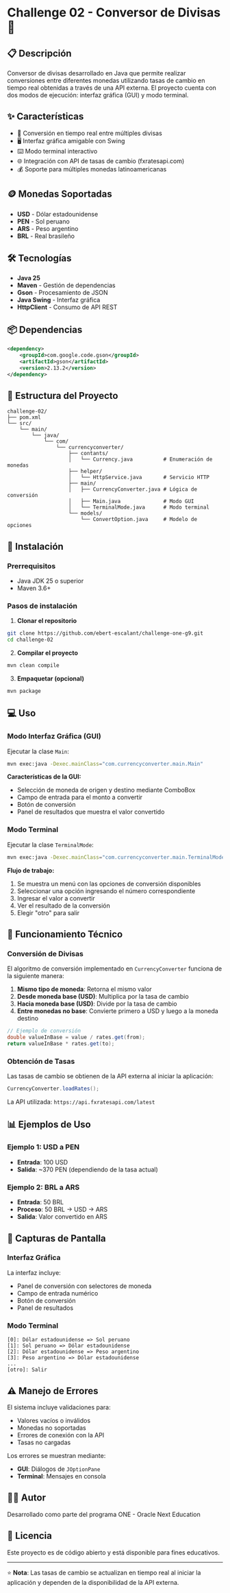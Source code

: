 # Challenge 02 - Conversor de Divisas 💱

## 📋 Descripción

Conversor de divisas desarrollado en Java que permite realizar conversiones entre diferentes monedas utilizando tasas de cambio en tiempo real obtenidas a través de una API externa. El proyecto cuenta con dos modos de ejecución: interfaz gráfica (GUI) y modo terminal.

## ✨ Características

- 🔄 Conversión en tiempo real entre múltiples divisas
- 🖥️ Interfaz gráfica amigable con Swing
- ⌨️ Modo terminal interactivo
- 🌐 Integración con API de tasas de cambio (fxratesapi.com)
- 💰 Soporte para múltiples monedas latinoamericanas

## 🪙 Monedas Soportadas

- **USD** - Dólar estadounidense
- **PEN** - Sol peruano
- **ARS** - Peso argentino
- **BRL** - Real brasileño

## 🛠️ Tecnologías

- **Java 25**
- **Maven** - Gestión de dependencias
- **Gson** - Procesamiento de JSON
- **Java Swing** - Interfaz gráfica
- **HttpClient** - Consumo de API REST

## 📦 Dependencias

```xml
<dependency>
    <groupId>com.google.code.gson</groupId>
    <artifactId>gson</artifactId>
    <version>2.13.2</version>
</dependency>
```

## 📁 Estructura del Proyecto

```
challenge-02/
├── pom.xml
└── src/
    └── main/
        └── java/
            └── com/
                └── currencyconverter/
                    ├── contants/
                    │   └── Currency.java          # Enumeración de monedas
                    ├── helper/
                    │   └── HttpService.java       # Servicio HTTP
                    ├── main/
                    │   ├── CurrencyConverter.java # Lógica de conversión
                    │   ├── Main.java              # Modo GUI
                    │   └── TerminalMode.java      # Modo terminal
                    └── models/
                        └── ConvertOption.java     # Modelo de opciones
```

## 🚀 Instalación

### Prerrequisitos

- Java JDK 25 o superior
- Maven 3.6+

### Pasos de instalación

1. **Clonar el repositorio**
```bash
git clone https://github.com/ebert-escalant/challenge-one-g9.git
cd challenge-02
```

2. **Compilar el proyecto**
```bash
mvn clean compile
```

3. **Empaquetar (opcional)**
```bash
mvn package
```

## 💻 Uso

### Modo Interfaz Gráfica (GUI)

Ejecutar la clase `Main`:

```bash
mvn exec:java -Dexec.mainClass="com.currencyconverter.main.Main"
```

**Características de la GUI:**
- Selección de moneda de origen y destino mediante ComboBox
- Campo de entrada para el monto a convertir
- Botón de conversión
- Panel de resultados que muestra el valor convertido

### Modo Terminal

Ejecutar la clase `TerminalMode`:

```bash
mvn exec:java -Dexec.mainClass="com.currencyconverter.main.TerminalMode"
```

**Flujo de trabajo:**
1. Se muestra un menú con las opciones de conversión disponibles
2. Seleccionar una opción ingresando el número correspondiente
3. Ingresar el valor a convertir
4. Ver el resultado de la conversión
5. Elegir "otro" para salir

## 🔧 Funcionamiento Técnico

### Conversión de Divisas

El algoritmo de conversión implementado en `CurrencyConverter` funciona de la siguiente manera:

1. **Mismo tipo de moneda**: Retorna el mismo valor
2. **Desde moneda base (USD)**: Multiplica por la tasa de cambio
3. **Hacia moneda base (USD)**: Divide por la tasa de cambio
4. **Entre monedas no base**: Convierte primero a USD y luego a la moneda destino

```java
// Ejemplo de conversión
double valueInBase = value / rates.get(from);
return valueInBase * rates.get(to);
```

### Obtención de Tasas

Las tasas de cambio se obtienen de la API externa al iniciar la aplicación:

```java
CurrencyConverter.loadRates();
```

La API utilizada: `https://api.fxratesapi.com/latest`

## 📊 Ejemplos de Uso

### Ejemplo 1: USD a PEN
- **Entrada**: 100 USD
- **Salida**: ~370 PEN (dependiendo de la tasa actual)

### Ejemplo 2: BRL a ARS
- **Entrada**: 50 BRL
- **Proceso**: 50 BRL → USD → ARS
- **Salida**: Valor convertido en ARS

## 🎨 Capturas de Pantalla

### Interfaz Gráfica
La interfaz incluye:
- Panel de conversión con selectores de moneda
- Campo de entrada numérico
- Botón de conversión
- Panel de resultados

### Modo Terminal
```
[0]: Dólar estadounidense => Sol peruano
[1]: Sol peruano => Dólar estadounidense
[2]: Dólar estadounidense => Peso argentino
[3]: Peso argentino => Dólar estadounidense
...
[otro]: Salir
```

## ⚠️ Manejo de Errores

El sistema incluye validaciones para:
- Valores vacíos o inválidos
- Monedas no soportadas
- Errores de conexión con la API
- Tasas no cargadas

Los errores se muestran mediante:
- **GUI**: Diálogos de `JOptionPane`
- **Terminal**: Mensajes en consola

## 👨‍💻 Autor

Desarrollado como parte del programa ONE - Oracle Next Education

## 📄 Licencia

Este proyecto es de código abierto y está disponible para fines educativos.

---

⭐ **Nota**: Las tasas de cambio se actualizan en tiempo real al iniciar la aplicación y dependen de la disponibilidad de la API externa.
